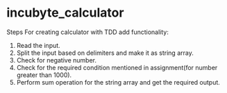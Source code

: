 # incubyte_calculator
Steps For creating calculator with TDD add functionality:
1. Read the input.
2. Split the input based on delimiters and make it as string array.
3. Check for negative number.
4. Check for the required condition mentioned in assignment(for number greater than 1000).
5. Perform sum operation for the string array and get the required output.
